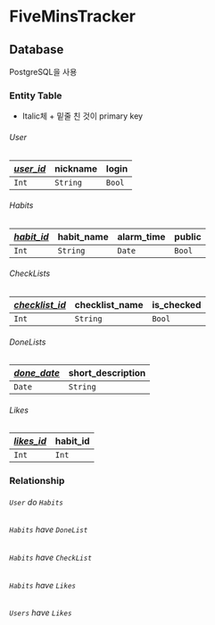 # FiveMinsTracker



## Database

PostgreSQL을 사용

### Entity Table

- Italic체 + 밑줄 친 것이 primary key 

###### User

| *<u>user_id</u>* | nickname | login  |
| ---------------- | -------- | ------ |
| `Int`            | `String` | `Bool` |


###### Habits

| *<u>habit_id</u>* | habit_name | alarm_time | public |
| ----------------- | ---------- | ---------- | ------ |
| `Int`             | `String`   | `Date`     | `Bool` |

###### CheckLists

| *<u>checklist_id</u>* | checklist_name | is_checked |
| --------------------- | -------------- | ---------- |
| `Int`                 | `String`       | `Bool`     |

###### DoneLists

| *<u>done_date</u>* | short_description |
| ------------------ | ----------------- |
| `Date`             | `String`          |

###### Likes

| *<u>likes_id</u>* | habit_id |
| ----------------- | -------- |
| `Int`             | `Int`    |

### Relationship

###### `User` do `Habits`

###### `Habits` have  `DoneList`

###### `Habits` have  `CheckList`

###### `Habits` have  `Likes`

###### `Users` have  `Likes`

